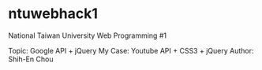 ntuwebhack1
===========

National Taiwan University Web Programming #1

Topic: Google API + jQuery 
My Case:  Youtube API +  CSS3 + jQuery
Author: Shih-En Chou


